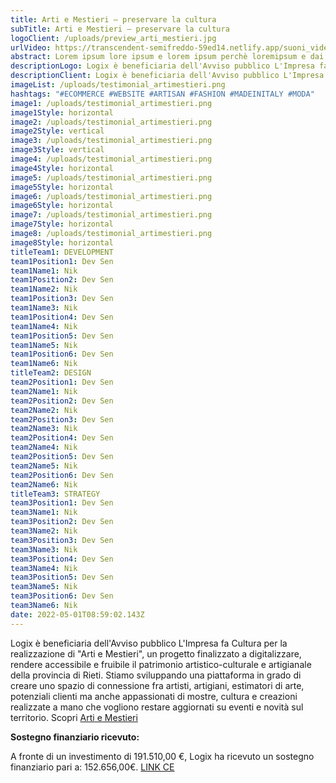 ```yaml
---
title: Arti e Mestieri – preservare la cultura
subTitle: Arti e Mestieri – preservare la cultura
logoClient: /uploads/preview_arti_mestieri.jpg
urlVideo: https://transcendent-semifreddo-59ed14.netlify.app/suoni_video.mp4
abstract: Lorem ipsum lore ipsum e lorem ipsum perchè loremipsum e dai lorem ipsum
descriptionLogo: Logix è beneficiaria dell'Avviso pubblico L'Impresa fa Cultura per la realizzazione di \"Arti e Mestieri\", un progetto finalizzato a digitalizzare,rendere accessibile e fruibile il patrimonio artistico-culturale e artigianale della provincia di Rieti. Stiamo sviluppando una piattaforma in grado di creare uno spazio di connessione fra artisti, artigiani, estimatori di arte, potenziali clienti ma anche appassionati di mostre, cultura e creazioni realizzate a mano che vogliono restare aggiornati su eventi e novità sul territorio. LINK CE - https://ec.europa.eu/regional_policy/it/funding/erdf/ 
descriptionClient: Logix è beneficiaria dell'Avviso pubblico L'Impresa fa Cultura per la realizzazione di \"Arti e Mestieri\", un progetto finalizzato a digitalizzare, rendere accessibile e fruibile il patrimonio artistico-culturale e artigianale della provincia di Rieti. Stiamo sviluppando una piattaforma in grado di creare uno spazio di connessione fra artisti, artigiani, estimatori di arte, potenziali clienti ma anche appassionati di mostre, cultura e creazioni realizzate a mano che vogliono restare aggiornati su eventi e novità sul territorio. LINK CE - https://ec.europa.eu/regional_policy/it/funding/erdf/ 
imageList: /uploads/testimonial_artimestieri.png
hashtags: "#ECOMMERCE #WEBSITE #ARTISAN #FASHION #MADEINITALY #MODA"
image1: /uploads/testimonial_artimestieri.png
image1Style: horizontal
image2: /uploads/testimonial_artimestieri.png
image2Style: vertical
image3: /uploads/testimonial_artimestieri.png
image3Style: vertical
image4: /uploads/testimonial_artimestieri.png
image4Style: horizontal
image5: /uploads/testimonial_artimestieri.png
image5Style: horizontal
image6: /uploads/testimonial_artimestieri.png
image6Style: horizontal
image7: /uploads/testimonial_artimestieri.png
image7Style: horizontal
image8: /uploads/testimonial_artimestieri.png
image8Style: horizontal
titleTeam1: DEVELOPMENT
team1Position1: Dev Sen
team1Name1: Nik
team1Position2: Dev Sen
team1Name2: Nik
team1Position3: Dev Sen
team1Name3: Nik
team1Position4: Dev Sen
team1Name4: Nik
team1Position5: Dev Sen
team1Name5: Nik
team1Position6: Dev Sen
team1Name6: Nik
titleTeam2: DESIGN
team2Position1: Dev Sen
team2Name1: Nik
team2Position2: Dev Sen
team2Name2: Nik
team2Position3: Dev Sen
team2Name3: Nik
team2Position4: Dev Sen
team2Name4: Nik
team2Position5: Dev Sen
team2Name5: Nik
team2Position6: Dev Sen
team2Name6: Nik
titleTeam3: STRATEGY
team3Position1: Dev Sen
team3Name1: Nik
team3Position2: Dev Sen
team3Name2: Nik
team3Position3: Dev Sen
team3Name3: Nik
team3Position4: Dev Sen
team3Name4: Nik
team3Position5: Dev Sen
team3Name5: Nik
team3Position6: Dev Sen
team3Name6: Nik
date: 2022-05-01T08:59:02.143Z
---
```

Logix è beneficiaria dell'Avviso pubblico L'Impresa fa Cultura per la realizzazione di "Arti e Mestieri", un progetto finalizzato a digitalizzare, rendere accessibile e fruibile il patrimonio artistico-culturale e artigianale della provincia di Rieti. Stiamo sviluppando una piattaforma in grado di creare uno spazio di connessione fra artisti, artigiani, estimatori di arte, potenziali clienti ma anche appassionati di mostre, cultura e creazioni realizzate a mano che vogliono restare aggiornati su eventi e novità sul territorio.  Scopri [Arti e Mestieri](https://www.arti-mestieri.com/)[](https://ec.europa.eu/regional_policy/it/funding/erdf/)

**Sostegno finanziario ricevuto:**

A fronte di un investimento di 191.510,00 €, Logix ha ricevuto un sostegno finanziario pari a: 152.656,00€. [LINK CE](https://ec.europa.eu/regional_policy/it/funding/erdf/)